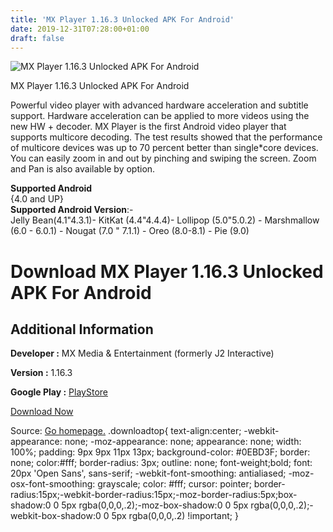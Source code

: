 ```yaml
---
title: 'MX Player 1.16.3 Unlocked APK For Android'
date: 2019-12-31T07:28:00+01:00
draft: false
---
```


![MX Player 1.16.3 Unlocked APK For Android](https://i0.wp.com/apkhome.net/wp-content/uploads/2019/11/MX-Player-1.16.3-Unlocked.png "MX Player 1.16.3 Unlocked APK For Android")

  

MX Player 1.16.3 Unlocked APK For Android

Powerful video player with advanced hardware acceleration and subtitle support. Hardware acceleration can be applied to more videos using the new HW + decoder. MX Player is the first Android video player that supports multicore decoding. The test results showed that the performance of multicore devices was up to 70 percent better than single\*core devices. You can easily zoom in and out by pinching and swiping the screen. Zoom and Pan is also available by option.

**Supported Android**  
{4.0 and UP}  
**Supported Android Version**:-  
Jelly Bean(4.1"4.3.1)- KitKat (4.4"4.4.4)- Lollipop (5.0"5.0.2) - Marshmallow (6.0 - 6.0.1) - Nougat (7.0 " 7.1.1) - Oreo (8.0-8.1) - Pie (9.0)

Download MX Player 1.16.3 Unlocked APK For Android
==================================================

Additional Information
----------------------

**Developer :** MX Media & Entertainment (formerly J2 Interactive)

**Version :** 1.16.3

**Google Play :** [PlayStore](https://play.google.com/store/apps/details?id=com.mxtech.videoplayer.ad)

  

[Download Now](https://store4app.co/post/mx-player-1-16-3-unlocked-apk-for-android_1573927637)

  
Source: [Go homepage.](https://store4app.co/post/mx-player-1-16-3-unlocked-apk-for-android_1573927637) .downloadtop{ text-align:center; -webkit-appearance: none; -moz-appearance: none; appearance: none; width: 100%; padding: 9px 9px 11px 13px; background-color: #0EBD3F; border: none; color:#fff; border-radius: 3px; outline: none; font-weight;bold; font: 20px 'Open Sans', sans-serif; -webkit-font-smoothing: antialiased; -moz-osx-font-smoothing: grayscale; color: #fff; cursor: pointer; border-radius:15px;-webkit-border-radius:15px;-moz-border-radius:5px;box-shadow:0 0 5px rgba(0,0,0,.2);-moz-box-shadow:0 0 5px rgba(0,0,0,.2);-webkit-box-shadow:0 0 5px rgba(0,0,0,.2) !important; }